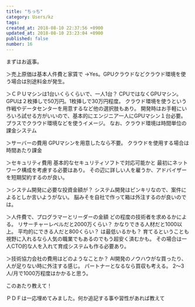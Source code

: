 ```yaml
---
title: "ちっち"
category: Users/kz
tags: 
created_at: 2018-08-10 22:37:56 +0900
updated_at: 2018-08-10 23:23:04 +0900
published: false
number: 16
---
```



 まずはお返事。

＞売上原価は基本人件費と家賃で
→Yes。GPUクラウドなどクラウド環境を使う場合は別途料金が発生。

＞ＣＰＵマシンは1台いくらくらいで、一人1台？
CPUではなくGPUマシン。
GPUは２枚挿しで50万円。1枚挿しで30万円程度。
クラウド環境を使うという作戦やデータセンターを用意するなど他の選択肢もあり。
開発時はお手軽にいろいろ試せる方がいいので、基本的にエンジニア一人にGPUマシン１台必要。プラスでクラウド環境などを使うイメージ。
なお、クラウド環境は時間単位の課金システム


＞サーバーの費用
GPUマシンを用意したなら不要。
クラウドを使用する場合は時間あたり課金

＞セキュリティ費用
基本的なセキュリティソフトで対応可能かと
最初にネットワーク構成を考慮する必要はあり。
その辺に詳しい人を雇うか、アドバイザーを短期契約するのが良い。

＞システム開発に必要な投資金額が？
システム開発はピンキリなので、案件によるとしか言いようがない。
脳みそを自社で作って箱は外注するのが良いのでは。
 
＞人件費で、プログラマーとリーダーの金額
どの程度の技術者を求めるかによる。
リサーチャーレベルだと2000万くらい？
かなりできる人材だと1000以上。
平均的にできる人だと800くらい？
は最低いるかも？
育てるということも視野に入れるなら人気の職業でもあるのでもう超安く済むかも。
その場合は一人CTO的な人を入れて育成システムも作る必要あり。 

＞技術協力会社の費用はどのようなことか？
AI開発のノウハウがな買ったり、人が足りない時に外注する感じ。
パートナーとなるなら買収も考える。
2〜3人/月で1000万程度はかかると思う。


 

このあたり教えて！

 

ＰＤＦは一応埋めてみました。何か追記する事や習性があれば教えて
